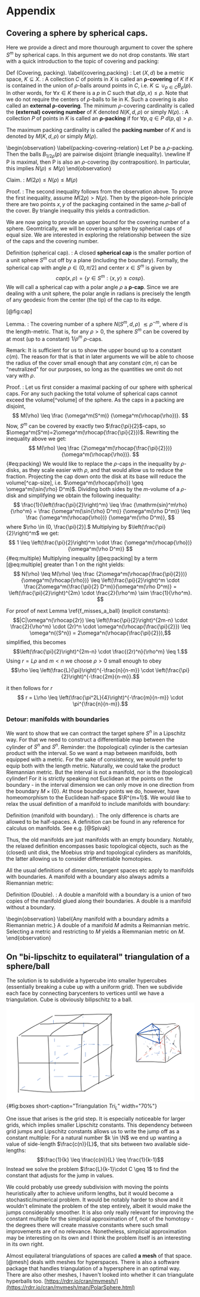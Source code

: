 # Appendix

## Covering a sphere by spherical caps.

Here we provide a direct and more thourough argument to cover the sphere $S^m$ by spherical caps. In this argument we do not drop constants. We start with a quick introduction to the topic of covering and packing: 

Def (Covering, packing). \label{covering,packing}
: Let $(X,d)$ be a metric space, $K \subseteq X$. 
: A collection $C$ of points in $X$ is called an **$\boldsymbol{\rho}$-covering** of $K$ 
if *K* is contained in the union of $\rho$-balls around points in $C$, i.e. $K  \subseteq \cup_{p\in C} B_\rho(p)$. In other words, for $\forall x \in K$ there is a $p$ in $C$ such that $d(p,x)\leq\rho$. Note that we do not require the centers of $\rho$-balls to lie in K. Such a covering is also called an **external $\boldsymbol{\rho}$-covering**.
The minimum $\rho$-covering cardinality is called the **(external) covering number** of $K$ denoted $N(K,d,\rho)$ or simply $N(\rho)$.
: A collection *P* of points in *K* is called an **$\boldsymbol{\rho}$-packing** if for $\forall p, q \in P$ $d(p,q)>\rho$.
<!---
the set ${B_\rho(x)}$ is pairwise disjoint.
That is, $d(x,y) > 2\rho$ 
is this correct? what if the subspace is curved? 
Such as is the case with the sphere and a eukledian metric?
-->
The maximum packing cardinality is called the **packing number** of *K* and is denoted by  $M(K,d,\rho)$ or simply $M(\rho)$.

\begin{observation} \label{packing-covering-relation}
Let P be a $\rho$-packing. Then the balls ${B_{1/2\rho}(p)}$ are pairwise disjoint (triangle inequality). \newline 
If P is maximal, then P is also an $\rho$-covering (by contraposition). In particular, this implies $N(\rho) \leq M(\rho)$
\end{observation}

Claim. 
: $M(2\rho) \leq  N(\rho) \leq M(\rho)$

Proof. 
: The second inequality follows from the observation above. To prove the first inequality, assume $M(2\rho)>N(\rho)$. Then by the pigeon-hole principle there are two points $x,y$ of the packaging contained in the same $\rho$-ball of the cover. By triangle inequality this yields a contradiction.

We are now going to provide an upper bound for the covering number of a sphere. Geomtrically, we will be covering a sphere by spherical caps of equal size. We are interested in exploring the relationship between the size of the caps and the covering number.

Definition (spherical cap).
: A closed **spherical cap** is the smaller portion of a unit sphere $S^m$ cut off by a plane (including the boundary). Formally, the spherical cap with angle $\rho \in (0, \pi/2]$ and center $x \in S^m$ is given by $$cap(x,\rho) = \{y \in S^m: \langle x,y \rangle \geq cos\rho\}.$$ We will call a spherical cap with a polar angle $\rho$ a **$\boldsymbol{\rho}$-cap**. Since we are dealing with a unit sphere, the polar angle in radians is precisely the length of any geodesic from the center (the tip) of the cap to its edge.

[@fig:cap]

Lemma.
: The covering number of a sphere $N(S^m,d,\rho)$ $\lesssim \rho^{-m}$, where $d$ is the length-metric. That is, for any $\rho>0$, the sphere $S^m$ can be covered by at most (up to a constant) $1/\rho^m$ $\rho$-caps.

Remark: It is sufficient for us to show the upper bound up to a constant $c(m)$. The reason for that is that in later arguments we will be able to choose the radius of the cover small enough that any constant $c(m,n)$ can be "neutralized" for our purposes, so long as the quantities we omit do not vary with $\rho$.

Proof.
: Let us first consider a maximal packing of our sphere with spherical caps. For any such packing the total volume of spherical caps cannot exceed the volume[^volume] of the sphere. As the caps in a packing are disjoint, 
$$ M(\rho) \leq \frac {\omega^m(S^m)} {\omega^m(\rhocap{\rho})}. $$
Now, $S^m$ can be covered by exactly two $\frac{\pi}{2}$-caps, so
$\omega^m(S^m)=2\omega^m(\rhocap{\frac{\pi}{2}})$. Rewriting the inequality above we get:
$$ M(\rho) \leq \frac {2\omega^m(\rhocap{\frac{\pi}{2}})} {\omega^m(\rhocap{\rho})}. $$  {#eq:packing}
We would like to replace the $\rho$-caps in the inequality by $\rho$-disks, as they scale easier with $\rho$, and that would allow us to reduce the fraction. Projecting the cap down onto the disk at its base will reduce the volume[^cap-size], i.e. 
$\omega^m(\rhocap{\rho}) \geq \omega^m(\sin{\rho} D^m)$. Dividing both sides by the $m$-volume of a $\rho$-disk and simplifying we obtain the following inequality:
$$ \frac{1}{\left(\frac{\pi}{2}\right)^m} \leq \frac {\mathrm{sin}^m\rho} {\rho^m} = \frac {\omega^m(\sin{\rho} D^m)} {\omega^m(\rho D^m)} \leq \frac {\omega^m(\rhocap{\rho})} {\omega^m(\rho D^m)}, $$
where $\rho \in (0, \frac{\pi}{2}].$ Multiplying by $\left(\frac{\pi}{2}\right)^m$ we get:
$$ 1 \leq \left(\frac{\pi}{2}\right)^m \cdot \frac {\omega^m(\rhocap{\rho})} {\omega^m(\rho D^m)} $$ {#eq:multiple}
Multiplying inequality [@eq:packing] by a term [@eq:multiple] greater than 1 on the right yields:
$$ N(\rho) \leq M(\rho) \leq \frac {2\omega^m(\rhocap{\frac{\pi}{2}})} {\omega^m(\rhocap{\rho})} \leq  \left(\frac{\pi}{2}\right)^m \cdot \frac{2\omega^m(\frac{\pi}{2} D^m)}{\omega^m(\rho D^m)} = \left(\frac{\pi}{2}\right)^{2m} \cdot \frac{2}{\rho^m} \sim \frac{1}{\rho^m}. $$

<!---
I am suddenly changing the language from spherical caps to balls. i mean the same thing, this should be transitioned better!
Except implicitly, because I use the covering number (defined for balls) to talk about spherical caps.
-->

For proof of next Lemma \ref{f_misses_a_ball} (explicit constants):
$$|C|\omega^n(\rhocap{2r}) \leq  \left(\frac{\pi}{2}\right)^{2m-n} \cdot \frac{2}{\rho^m} \cdot (2r)^n \cdot \omega^n(\rhocap{\frac{\pi}{2}}) \leq \omega^n({S^n}) = 2\omega^n(\rhocap{\frac{\pi}{2}}),$$
simplified, this becomes
$$\left(\frac{\pi}{2}\right)^{2m-n} \cdot \frac{(2r)^n}{\rho^m} \leq 1.$$
Using $r=L\rho$ and $m<n$ we choose $\rho>0$ small enough to obey
$$\rho \leq \left(\frac{L}{\pi}\right)^{-\frac{n}{n-m}} \cdot \left(\frac{\pi}{2}\right)^{-\frac{2m}{n-m}}.$$

it then follows for $r$
$$ r = L\rho \leq \left(\frac{\pi^2L}{4}\right)^{-\frac{m}{n-m}} \cdot \pi^{\frac{n}{n-m}}.$$

### Detour: manifolds with boundaries
We want to show that we can contract the target sphere $S^n$ in a Lipschitz way. For that we need to construct a differentiable map between the cylinder of $S^n$ and $S^n$. Reminder: the (topological) cylinder is the cartesian product with the interval. So we want a map between manifolds, both equipped with a metric. For the sake of consistency, we would prefer to equip both with the length metric. Naturally, we could take the product Riemannian metric. But the interval is not a manifold, nor is the (topological) cylinder! For it is strictly speaking not Euclidean at the points on the boundary - in the interval dimension we can only move in one direction from the boundary $M \times \{0\}$. At those boundary points we do, however, have homeomorphism to the Euclidean half-space $\R^{m+1}$. We would like to relax the usual definition of a manifold to include manifolds with boundary:

Definition (manifold with boundary).
: The only difference is charts are allowed to be half-spaces. A definition can be found in any reference for calculus on manifolds. See e.g. [@Spivak]

Thus, the old manifolds are just manifolds with an empty boundary. Notably, the relaxed definition encompasses basic topological objects, such as the (closed) unit disk, the Moebius strip and topological cylinders as manifolds, the latter allowing us to consider differentiable homotopies.

All the usual definitions of dimension, tangent spaces etc apply to manifolds with boundaries. A manifold with a boundary also always admits a Riemannian metric:

Definition (Double).
: A double a manifold with a boundary is a union of two copies of the manifold glued along their boundaries. A double is a manifold without a boundary.

\begin{observation} \label{Any manifold with a boundary admits a Riemannian metric.}
A double of a manifold $M$ admits a Reimannian metric. Selecting a metric and restricting to $M$ yields a Riemmanian metric on $M$.
\end{observation}

<!-----
cite stackexchange because credit should be given where credit is due. 

### Derivative of a differentiable map w.r.t. the metric
In this section we want to learn how to find Lipschitz constants for a given differentiable map between manifolds. We want learn how to compute the differential directly using the corresponding metrics, with respect to a given parametrization As usual we will equip our spaces with the length metric

Equipping our spaces with a specific metric allows for explicit computations of c'(t) for a given curve c(t), explicit computations of lengths of tangent vectors etc. In particular it allows us to compute partial derivatives w.r.t. to our chosen parametrization as local dilation and to give an upper bound for dilation of a given map between manifolds.

THIS IS STILL HORRIBLE - REWRITE!

[^volume]: We are referring to $m$-volumes. Think of surface areas in case $m=2$.

----->

## On "bi-lipschitz to equilateral" triangulation of a sphere/ball
The solution is to subdivide a hypercube into smaller hypercubes (essentially breaking a cube up with a uniform grid). Then we subdivide each face by connecting barycenters to vertices until we have a triangulation. Cube is obviously bilipschitz to a ball.
![Triangulating a box](figures/boxes.png){#fig:boxes short-caption="Triangulation $Tri_L$" width="70%"}

One issue that arises is the grid step. It is especially noticeable for larger grids, which implies smaller Lipschitz constants. This dependency between grid jumps and Lipschitz constants allows us to write the jump off as a constant multiple:
For a natural number $k \in \N$ we end up wanting a value of side-length $\frac{c(n)}{L}$, that sits between two available side-lengths:
$$\frac{1}{k} \leq \frac{c(n)}{L} \leq \frac{1}{k-1}$$ 
Instead we solve the problem $\frac{L}{k-1}\cdot C \geq 1$ to find the constant that adjusts for the jump in values.

We could probably use greedy subdivision with moving the points heuristically after to achieve uniform lengths, but it would become a stochastic/numerical problem. It would be notably harder to show and it wouldn't eliminate the problem of the step entirely, albeit it would make the jumps considerably smoother. It is also only really relevant for improving the constant multiple for the simplicial approximation of f, not of the homotopy - the degrees there will create massive constants where such small improvements are of no relevance. Nonetheless, simplicial approximation may be interesting on its own and I think the problem itself is an interesting in its own right.

Almost equilateral triangulations of spaces are called **a mesh** of that space. [@mesh] deals with meshes for hyperspaces.
There is also a software package that handles triangulation of a hypersphere in an optimal way. There are also other meshes, I haven't looked into whether it can triangulate hyperballs too. [https://rdrr.io/cran/mvmesh/](https://rdrr.io/cran/mvmesh/man/PolarSphere.html)

<!---
do I still need this footnote for any argument?
[^cap-size]: In fact it is easy to see that $\omega^m(\sin{\rho} D^m) \leq \omega^m(\rhocap{\rho}) \leq \omega^m(\rho D^m)$. We leave it for the appendix maybe.
--->